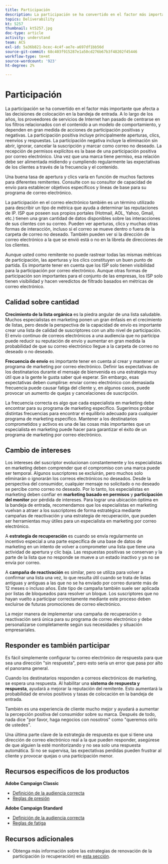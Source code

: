 ```yaml
---
title: Participación
description: La participación se ha convertido en el factor más importante que afecta a las decisiones de colocación en la bandeja de entrada.
topics: Deliverability
kt: 5257
thumbnail: kt5257.jpg
doc-type: article
activity: understand
team: ACS
exl-id: 5a36b821-bcec-4c4f-ae7e-a697df1bb56d
source-git-commit: 68c403f915287e1a50cd276b67b3f48202f45446
workflow-type: tm+mt
source-wordcount: '923'
ht-degree: 2%

---
```


# Participación

La participación se ha convertido en el factor más importante que afecta a las decisiones de colocación en la bandeja de entrada. A lo largo de los años, los proveedores de servicios de Internet han pasado de centrarse en los filtros relacionados con el contenido a un modelo de comportamiento, y dependen en gran medida de acciones de participación positivas y negativas. La participación positiva incluye principalmente aperturas, clics, reenvíos y respuestas. La participación negativa incluye la eliminación sin abrir, ignorar, cancelar la suscripción y marcar como correo no deseado. La recepción de permisos explícitos es la base de una participación positiva por correo electrónico. Una vez que una marca tiene permiso, esa relación debe ser alimentada midiendo y cumpliendo regularmente las expectativas de los clientes a través de la frecuencia y el contenido.

Una buena tasa de apertura y clics varía en función de muchos factores para diferentes remitentes. Consulte con su consultor de capacidad de envío para establecer objetivos específicos y líneas de base para su programa de correo electrónico.

La participación en el correo electrónico también es un término utilizado para describir un tipo de métrica que ayuda a determinar las reputaciones de IP. ISP que poseen sus propios portales (Hotmail, AOL, Yahoo, Gmail, etc.) tienen una gran cantidad de datos disponibles sobre las interacciones de sus clientes con su correo. Pueden ver aperturas, clics y muchas otras formas de interacción, incluso si el correo se mueve dentro o fuera de la carpeta de correo no deseado. También pueden ver si la dirección de correo electrónico a la que se envió está o no en la libreta de direcciones de los clientes.

Aunque usted como remitente no puede rastrear todas las mismas métricas de participación, las aperturas y los clics constituyen un buen punto de partida. Es importante tener en cuenta que los ISP solo tienen visibilidad para la participación por correo electrónico. Aunque otras formas de participación son importantes para el conjunto de las empresas, los ISP solo tienen visibilidad y hacen veredictos de filtrado basados en métricas de correo electrónico.

## Calidad sobre cantidad

**Crecimiento de la lista orgánica** es la piedra angular de una lista saludable. Muchos especialistas en marketing ponen un gran énfasis en el crecimiento de listas, pero desde la perspectiva de la capacidad de envío es importante crear una lista de calidad de suscriptores con un alto nivel de participación. El envío continuo de correos electrónicos a una audiencia que no participa puede reducir su reputación de envío y aumentar en gran medida la probabilidad de que su correo electrónico llegue a la carpeta de correo no deseado o no deseado.

**Frecuencia de envío** es importante tener en cuenta al crear y mantener un programa de marketing por correo electrónico. Definir las expectativas de los destinatarios durante el mensaje de bienvenida es una estrategia muy útil que a la gente le gusta saber qué esperar. Sin embargo, esas expectativas deben cumplirse: enviar correo electrónico con demasiada frecuencia puede causar fatiga del cliente y, en algunos casos, puede provocar un aumento de quejas y cancelaciones de suscripción.

La frecuencia correcta es algo que cada especialista en marketing debe encontrar para su programa de marketing específico. Sugerimos probar distintas frecuencias para encontrar el equilibrio adecuado para cualquier programa de marketing específico. Mantener a los destinatarios comprometidos y activos es una de las cosas más importantes que un especialista en marketing puede hacer para garantizar el éxito de un programa de marketing por correo electrónico.

## Cambio de intereses

Los intereses del suscriptor evolucionan constantemente y los especialistas en marketing deben comprender que el compromiso con una marca puede ser temporal. Algunos suscriptores se excluirán, pero muchos solo eliminarán o ignorarán los correos electrónicos no deseados. Desde la perspectiva del consumidor, cualquier mensaje no solicitado o no deseado se percibe como correo no deseado. Por lo tanto, los especialistas en marketing deben confiar en **marketing basado en permisos** y **participación del monitor** por pérdida de intereses. Para lograr una ubicación óptima en la bandeja de entrada, recomendamos que los especialistas en marketing vuelvan a atraer a los suscriptores de forma estratégica mediante campañas de reactivación y una estrategia de recuperación, que pueden ser herramientas muy útiles para un especialista en marketing por correo electrónico.

A **estrategia de recuperación** es cuando se envía regularmente un incentivo especial a una parte específica de una base de datos de marketing en un intento de volver a comprometer una lista que tiene una actividad de apertura y clic baja. Las respuestas positivas se conservan y la parte de la lista que no responde se mueve a un estado inactivo y ya no se envía por correo.

A **campaña de reactivación** es similar, pero se utiliza para volver a confirmar una lista una vez, lo que resulta útil cuando se trata de listas antiguas y antiguas a las que no se ha enviado por correo durante más de 12 meses o incluso años. Este tipo de campaña también suele ser aplicada por listas de bloqueados para resolver un bloque. Los suscriptores que no hayan vuelto a participar correctamente mediante este proceso deben excluirse de futuras promociones de correo electrónico.

La mejor manera de implementar una campaña de recuperación o reactivación será única para su programa de correo electrónico y debe personalizarse completamente según sus necesidades y situación empresariales.

## Responder es también participar

Es fácil simplemente configurar tu correo electrónico de respuesta para que sea una dirección &quot;sin respuesta&quot;, pero esto sería un error que pasa por alto el panorama general.

Cuando los destinatarios responden a correos electrónicos de marketing, se espera una respuesta. Al habilitar una **sistema de respuesta y respuesta**, ayudará a mejorar la reputación del remitente. Esto aumentará la probabilidad de envíos positivos y tasas de colocación en la bandeja de entrada.

También es una experiencia de cliente mucho mejor y ayudará a aumentar la percepción positiva del consumidor sobre su marca. Después de todo, nada dice &quot;por favor, haga negocios con nosotros&quot; como &quot;queremos oírlo de ustedes&quot;.

Una última parte clave de la estrategia de respuesta es que si tiene una dirección de correo electrónico real a la que pueden responder, asegúrese de que alguien la esté monitorizando y no sea solo una respuesta automática. Si no se supervisa, las expectativas perdidas pueden frustrar al cliente y provocar quejas o una participación menor.

## Recursos específicos de los productos

**Adobe Campaign Classic**

* [Definición de la audiencia correcta](https://experienceleague.adobe.com/docs/campaign-standard/using/communication-channels/delivery-bestpractices/define-the-right-audience.html#communication-channels)
* [Reglas de presión](https://experienceleague.adobe.com/docs/campaign-classic/using/orchestrating-campaigns/campaign-optimization/pressure-rules.html)

**Adobe Campaign Standard**

* [Definición de la audiencia correcta](https://experienceleague.adobe.com/docs/campaign-standard/using/communication-channels/delivery-bestpractices/define-the-right-audience.html)
* [Reglas de fatiga](https://experienceleague.adobe.com/docs/campaign-standard/using/testing-and-sending/working-with-typology-rules/fatigue-rules.html)

## Recursos adicionales

* Obtenga más información sobre las estrategias de renovación de la participación (o recuperación) en [esta sección](/help/additional-resources/re-engagement.md).
